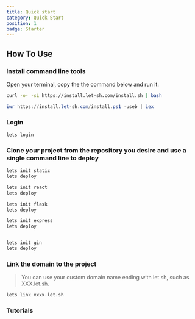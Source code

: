 ```yaml
---
title: Quick start
category: Quick Start
position: 1
badge: Starter
---
```


## How To Use

### Install command line tools

Open your terminal, copy the the command below and run it:

<code-group>
  <code-block label="linux/macOS" active>

```bash
curl -o- -sL https://install.let-sh.com/install.sh | bash
```

  </code-block>
  <code-block label="Windows">

```powershell
iwr https://install.let-sh.com/install.ps1 -useb | iex
```

  </code-block>
</code-group>

### Login

```bash
lets login
```

### Clone your project from the repository you desire and use a single command line to deploy

<code-group>
  <code-block label="static" active>

```bash
lets init static
lets deploy
```

  </code-block>
  <code-block label="react">

```bash
lets init react
lets deploy
```

  </code-block>
  <code-block label="flask">

```bash
lets init flask
lets deploy
```

  </code-block>
  <code-block label="express">

```bash
lets init express
lets deploy
```

  </code-block>
  <code-block label="gin">

```bash

lets init gin
lets deploy
```

  </code-block>
</code-group>

### Link the domain to the project

> You can use your custom domain name ending with let.sh, such as XXX.let.sh.

```bash
lets link xxxx.let.sh
```

### Tutorials


<card-list>
  <post-card
    href="https://let.sh/blog/deploy-your-blog-via-letsh/"
    title="Deploy your blog via let.sh" 
    content="How to pick a blog framework and deploy it in seconds via let.sh"
    bg-img="https://let.sh/assets/blog/intro/cover.jpg"
    avatar="https://let.sh/assets/blog/authors/fred.jpg"
    author="Fred"
    :date="new Date('May 13, 2022')"
    label="Tutorial"></post-card>
</card-list>


<!--
## Admonitions

:::note
This is a note
:::

:::tip
This is a tip
:::

:::important
This is important
:::

:::caution
This is a caution
:::

:::warning
This is a warning
::: -->
